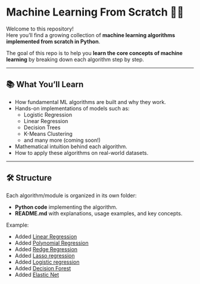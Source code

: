# Machine Learning From Scratch 🧠✨

Welcome to this repository!  
Here you’ll find a growing collection of **machine learning algorithms implemented from scratch in Python**.  

The goal of this repo is to help you **learn the core concepts of machine learning** by breaking down each algorithm step by step.  

---

## 📚 What You’ll Learn
- How fundamental ML algorithms are built and why they work.  
- Hands-on implementations of models such as:
  - Logistic Regression
  - Linear Regression
  - Decision Trees
  - K-Means Clustering
  - and many more (coming soon!)
- Mathematical intuition behind each algorithm.  
- How to apply these algorithms on real-world datasets.  

---

## 🛠️ Structure
Each algorithm/module is organized in its own folder:
- **Python code** implementing the algorithm.  
- **README.md** with explanations, usage examples, and key concepts.  

Example:
- Added [Linear Regression](./linear_regression/README.md)
- Added [Polynomial Regression](./polynomial_regression/README.md)
- Added [Redge Regression](./redge_regression/README.md)
- Added [Lasso regression](./lasso_regression/README.md)
- Added [Logistic regression](./logistic_regression/README.md)
- Added [Decision Forest](./decision_forest/README.md)
- Added [Elastic Net](./elastic_net/README.md)

